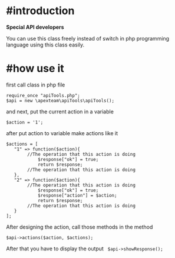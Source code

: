 
# #introduction  
**Special API developers**  
  
You can use this class freely instead of switch in php programming language using this class easily.  
  
# #how use it  
first call class in php file

    require_once "apiTools.php";
    $api = new \apexteam\apiTools\apiTools();
and next, put the current action in a variable

    $action = '1';
after put action to variable make actions like it 

    $actions = [
	   "1" => function($action){
			//The operation that this action is doing
				$response["ok"] = true;
	   		    return $response;
			//The operation that this action is doing
	   },
	   "2" => function($action){
			//The operation that this action is doing
				$response["ok"] = true;
				$response["action"] = $action;
	   		    return $response;
			//The operation that this action is doing
	   }
    ];

After designing the action, call those methods in the method

    $api->actions($action, $actions);
After that you have to display the output
` $api->showResponse();`
